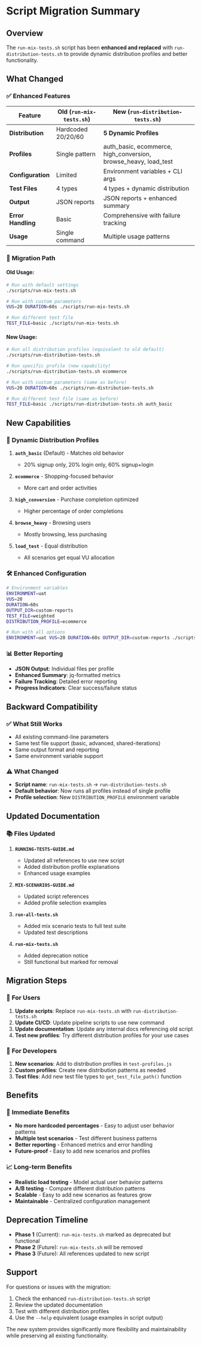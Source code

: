 # Script Migration Summary

## Overview

The `run-mix-tests.sh` script has been **enhanced and replaced** with `run-distribution-tests.sh` to provide dynamic distribution profiles and better functionality.

## What Changed

### ✅ **Enhanced Features**

| Feature            | Old (`run-mix-tests.sh`) | New (`run-distribution-tests.sh`)                               |
| ------------------ | ------------------------ | --------------------------------------------------------------- |
| **Distribution**   | Hardcoded 20/20/60       | **5 Dynamic Profiles**                                          |
| **Profiles**       | Single pattern           | auth_basic, ecommerce, high_conversion, browse_heavy, load_test |
| **Configuration**  | Limited                  | Environment variables + CLI args                                |
| **Test Files**     | 4 types                  | 4 types + dynamic distribution                                  |
| **Output**         | JSON reports             | JSON reports + enhanced summary                                 |
| **Error Handling** | Basic                    | Comprehensive with failure tracking                             |
| **Usage**          | Single command           | Multiple usage patterns                                         |

### 🔄 **Migration Path**

#### **Old Usage:**

```bash
# Run with default settings
./scripts/run-mix-tests.sh

# Run with custom parameters
VUS=20 DURATION=60s ./scripts/run-mix-tests.sh

# Run different test file
TEST_FILE=basic ./scripts/run-mix-tests.sh
```

#### **New Usage:**

```bash
# Run all distribution profiles (equivalent to old default)
./scripts/run-distribution-tests.sh

# Run specific profile (new capability)
./scripts/run-distribution-tests.sh ecommerce

# Run with custom parameters (same as before)
VUS=20 DURATION=60s ./scripts/run-distribution-tests.sh

# Run different test file (same as before)
TEST_FILE=basic ./scripts/run-distribution-tests.sh auth_basic
```

## New Capabilities

### 🎯 **Dynamic Distribution Profiles**

1. **`auth_basic`** (Default) - Matches old behavior

   - 20% signup only, 20% login only, 60% signup+login

2. **`ecommerce`** - Shopping-focused behavior

   - More cart and order activities

3. **`high_conversion`** - Purchase completion optimized

   - Higher percentage of order completions

4. **`browse_heavy`** - Browsing users

   - Mostly browsing, less purchasing

5. **`load_test`** - Equal distribution
   - All scenarios get equal VU allocation

### 🛠 **Enhanced Configuration**

```bash
# Environment variables
ENVIRONMENT=uat
VUS=20
DURATION=60s
OUTPUT_DIR=custom-reports
TEST_FILE=weighted
DISTRIBUTION_PROFILE=ecommerce

# Run with all options
ENVIRONMENT=uat VUS=20 DURATION=60s OUTPUT_DIR=custom-reports ./scripts/run-distribution-tests.sh ecommerce
```

### 📊 **Better Reporting**

- **JSON Output**: Individual files per profile
- **Enhanced Summary**: jq-formatted metrics
- **Failure Tracking**: Detailed error reporting
- **Progress Indicators**: Clear success/failure status

## Backward Compatibility

### ✅ **What Still Works**

- All existing command-line parameters
- Same test file support (basic, advanced, shared-iterations)
- Same output format and reporting
- Same environment variable support

### ⚠️ **What Changed**

- **Script name**: `run-mix-tests.sh` → `run-distribution-tests.sh`
- **Default behavior**: Now runs all profiles instead of single profile
- **Profile selection**: New `DISTRIBUTION_PROFILE` environment variable

## Updated Documentation

### 📚 **Files Updated**

1. **`RUNNING-TESTS-GUIDE.md`**

   - Updated all references to use new script
   - Added distribution profile explanations
   - Enhanced usage examples

2. **`MIX-SCENARIOS-GUIDE.md`**

   - Updated script references
   - Added profile selection examples

3. **`run-all-tests.sh`**

   - Added mix scenario tests to full test suite
   - Updated test descriptions

4. **`run-mix-tests.sh`**
   - Added deprecation notice
   - Still functional but marked for removal

## Migration Steps

### 🔄 **For Users**

1. **Update scripts**: Replace `run-mix-tests.sh` with `run-distribution-tests.sh`
2. **Update CI/CD**: Update pipeline scripts to use new command
3. **Update documentation**: Update any internal docs referencing old script
4. **Test new profiles**: Try different distribution profiles for your use cases

### 🔄 **For Developers**

1. **New scenarios**: Add to distribution profiles in `test-profiles.js`
2. **Custom profiles**: Create new distribution patterns as needed
3. **Test files**: Add new test file types to `get_test_file_path()` function

## Benefits

### 🚀 **Immediate Benefits**

- **No more hardcoded percentages** - Easy to adjust user behavior patterns
- **Multiple test scenarios** - Test different business patterns
- **Better reporting** - Enhanced metrics and error handling
- **Future-proof** - Easy to add new scenarios and profiles

### 📈 **Long-term Benefits**

- **Realistic load testing** - Model actual user behavior patterns
- **A/B testing** - Compare different distribution patterns
- **Scalable** - Easy to add new scenarios as features grow
- **Maintainable** - Centralized configuration management

## Deprecation Timeline

- **Phase 1** (Current): `run-mix-tests.sh` marked as deprecated but functional
- **Phase 2** (Future): `run-mix-tests.sh` will be removed
- **Phase 3** (Future): All references updated to new script

## Support

For questions or issues with the migration:

1. Check the enhanced `run-distribution-tests.sh` script
2. Review the updated documentation
3. Test with different distribution profiles
4. Use the `--help` equivalent (usage examples in script output)

The new system provides significantly more flexibility and maintainability while preserving all existing functionality.
